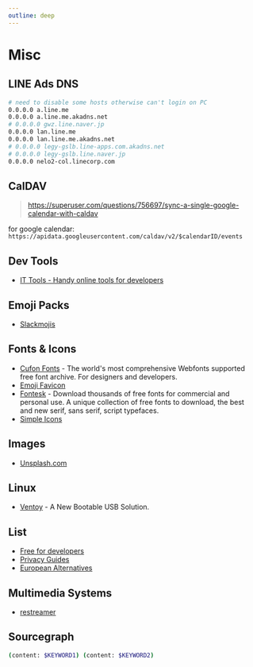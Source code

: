 ```yaml
---
outline: deep
---
```


# Misc

## LINE Ads DNS

```sh
# need to disable some hosts otherwise can't login on PC
0.0.0.0 a.line.me
0.0.0.0 a.line.me.akadns.net
# 0.0.0.0 gwz.line.naver.jp
0.0.0.0 lan.line.me
0.0.0.0 lan.line.me.akadns.net
# 0.0.0.0 legy-gslb.line-apps.com.akadns.net
# 0.0.0.0 legy-gslb.line.naver.jp
0.0.0.0 nelo2-col.linecorp.com
```

## CalDAV

> <https://superuser.com/questions/756697/sync-a-single-google-calendar-with-caldav>

for google calendar: `https://apidata.googleusercontent.com/caldav/v2/$calendarID/events`

## Dev Tools

- [IT Tools - Handy online tools for developers](https://it-tools.tech/)

## Emoji Packs

- [Slackmojis](https://slackmojis.com)

## Fonts & Icons

- [Cufon Fonts](https://www.cufonfonts.com/) - The world's most comprehensive Webfonts supported free font archive. For designers and developers.
- [Emoji Favicon](https://emojifavicon.dev/)
- [Fontesk](https://fontesk.com/) - Download thousands of free fonts for commercial and personal use. A unique collection of free fonts to download, the best and new serif, sans serif, script typefaces.
- [Simple Icons](https://simpleicons.org)

## Images

- [Unsplash.com](https://unsplash.com)

## Linux

- [Ventoy](https://ventoy.net/en/index.html) - A New Bootable USB Solution.

## List

- [Free for developers](https://free-for.dev/#/)
- [Privacy Guides](https://privacyguides.org)
- [European Alternatives](https://european-alternatives.eu/)

## Multimedia Systems

- [restreamer](https://github.com/datarhei/restreamer)

## Sourcegraph

```bash
(content: $KEYWORD1) (content: $KEYWORD2)
```
